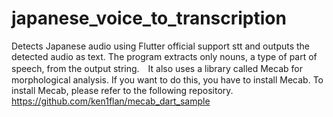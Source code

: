 # japanese_voice_to_transcription

Detects Japanese audio using Flutter official support stt and outputs the detected audio as text. The program extracts only nouns, a type of part of speech, from the output string.　It also uses a library called Mecab for morphological analysis. If you want to do this, you have to install Mecab. To install Mecab, please refer to the following repository. https://github.com/ken1flan/mecab_dart_sample 
